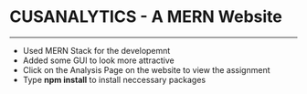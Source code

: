 # CUSANALYTICS - A MERN Website

***
- Used MERN Stack for the developemnt
- Added some GUI to look more attractive
- Click on the Analysis Page on the website to view the assignment
- Type **npm install** to install neccessary packages
